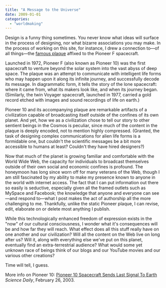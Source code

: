 ```yaml
---
title: "A Message to the Universe"
date: 2009-01-01
categories: 
  - "worldmaking"
---
```


Design is a funny thing sometimes. You never know what ideas will surface in the process of designing, nor what bizarre associations you may make. In the process of working on this site, for instance, I drew a connection to—of all things—the [famous plaque](https://en.wikipedia.org/wiki/Pioneer_plaque) affixed to the Pioneer F spacecraft.

Launched in 1972, Pioneer F (also known as Pioneer 10) was the first spacecraft to venture beyond the solar system into the vast abyss of deep space. The plaque was an attempt to communicate with intelligent life forms who may happen upon it along its infinite journey, and successfully decode its message. In diagrammatic form, it tells the story of the lone spacecraft: where it came from, what its makers look like, and when its journey began. (Similarly, the twin Voyager spacecraft, launched in 1977, carried a gold record etched with images and sound recordings of life on earth.)

Pioneer 10 and its accompanying plaque are remarkable artifacts of a civilization capable of broadcasting itself outside of the confines of its own planet. And yet, how we as a civilization chose to tell our story to other sentient beings in the Cosmos is peculiar, since much of the content in the plaque is deeply encoded, not to mention highly compressed. (Granted, the task of designing complex communications for alien life forms is a formidable one, but couldn't the scientific messages be a bit more accessible to humans at least? Couldn't they have hired designers?)

Now that much of the planet is growing familiar and comfortable with the World Wide Web, the capacity for individuals to broadcast themselves outside of their own social and economic confines is profound. The honeymoon has long since worn off for many veterans of the Web, though I am still fascinated by my ability to make my presence known to anyone in the world with internet access. The fact that I can put information out there so easily is seductive, especially given all the framed outlets such as MySpace and Facebook; the knowledge that anyone and everyone can see—and respond to—what I post makes the act of authorship all the more challenging to me. Thankfully, unlike the static Pioneer plaque, I can revise, edit, elaborate on or delete most anything I publish.

While this technologically enhanced freedom of expression exists in the "now" of our cultural consciousness, I wonder what it's consequences will be and how far they will reach. What effect does all this stuff really have on one another and our civilization? Will all the content on the Web live on long after us? Will it, along with everything else we've put on this planet, eventually find an extra-terrestrial audience? What would some yet unknown race of beings think of our blogs and our YouTube movies and our various other creations?

Time will tell, I guess.

More info on Pioneer 10: [Pioneer 10 Spacecraft Sends Last Signal To Earth](http://www.sciencedaily.com/releases/2003/02/030226073614.htm) _Science Daily_, February 26, 2003.
